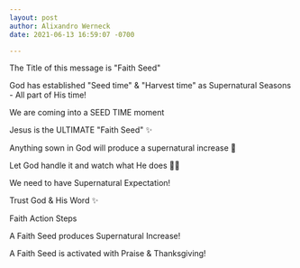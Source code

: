 ```yaml
---
layout: post
author: Alixandro Werneck
date: 2021-06-13 16:59:07 -0700

---
```


The Title of this message is "Faith Seed"

God has established "Seed time" & "Harvest time" as Supernatural Seasons - All part of His time!

We are coming into a SEED TIME moment

Jesus is the ULTIMATE "Faith Seed" ✨

Anything sown in God will produce a supernatural increase 💯

Let God handle it and watch what He does 🙌🏼

We need to have Supernatural Expectation!

​Trust God & His Word ✨

Faith Action Steps

A Faith Seed produces Supernatural Increase!

A Faith Seed is activated with Praise & Thanksgiving!
